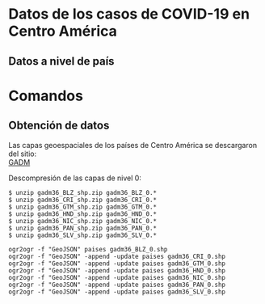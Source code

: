 # Datos de los casos de COVID-19 en Centro América

## Datos a nivel de país

# Comandos
## Obtención de datos
Las capas geoespaciales de los países de Centro América se descargaron del sitio:  
[GADM](https://gadm.org/)

Descompresión de las capas de nivel 0:
```terminal
$ unzip gadm36_BLZ_shp.zip gadm36_BLZ_0.* 
$ unzip gadm36_CRI_shp.zip gadm36_CRI_0.*
$ unzip gadm36_GTM_shp.zip gadm36_GTM_0.*
$ unzip gadm36_HND_shp.zip gadm36_HND_0.*
$ unzip gadm36_NIC_shp.zip gadm36_NIC_0.*
$ unzip gadm36_PAN_shp.zip gadm36_PAN_0.*
$ unzip gadm36_SLV_shp.zip gadm36_SLV_0.*
```

```terminal
ogr2ogr -f "GeoJSON" paises gadm36_BLZ_0.shp
ogr2ogr -f "GeoJSON" -append -update paises gadm36_CRI_0.shp
ogr2ogr -f "GeoJSON" -append -update paises gadm36_GTM_0.shp
ogr2ogr -f "GeoJSON" -append -update paises gadm36_HND_0.shp
ogr2ogr -f "GeoJSON" -append -update paises gadm36_NIC_0.shp
ogr2ogr -f "GeoJSON" -append -update paises gadm36_PAN_0.shp
ogr2ogr -f "GeoJSON" -append -update paises gadm36_SLV_0.shp
```
